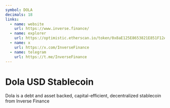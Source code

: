 ```yaml
---
symbol: DOLA
decimals: 18
links:
  - name: website
    url: https://www.inverse.finance/
  - name: explorer
    url: https://optimistic.etherscan.io/token/0x8aE125E8653821E851F12A49F7765db9a9ce7384
  - name: x
    url: https://x.com/InverseFinance
  - name: telegram
    url: https://t.me/InverseFinance
---
```


# Dola USD Stablecoin

Dola is a debt and asset backed, capital-efficient, decentralized stablecoin from Inverse Finance
